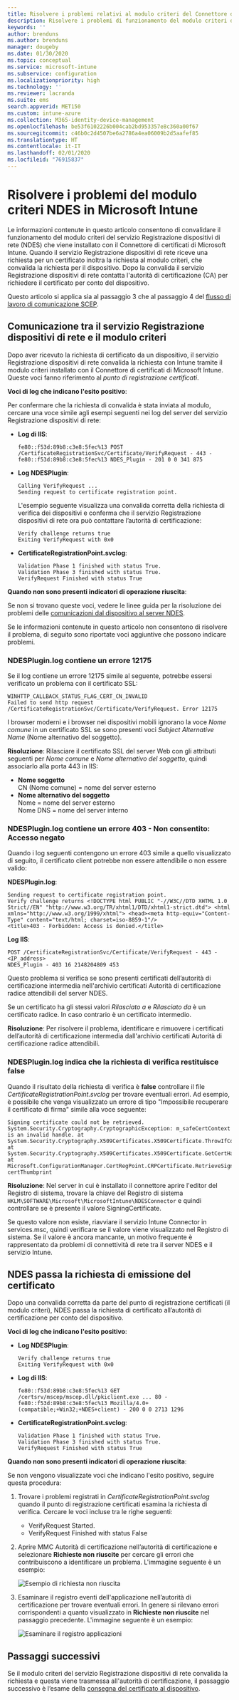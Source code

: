 ```yaml
---
title: Risolvere i problemi relativi al modulo criteri del Connettore di certificati di Microsoft Intune | Microsoft Docs
description: Risolvere i problemi di funzionamento del modulo criteri del servizio Registrazione dispositivi di rete quando il modulo elabora una richiesta di certificato mentre si usano i profili certificato SCEP per distribuire certificati con Intune.
keywords: ''
author: brenduns
ms.author: brenduns
manager: dougeby
ms.date: 01/30/2020
ms.topic: conceptual
ms.service: microsoft-intune
ms.subservice: configuration
ms.localizationpriority: high
ms.technology: ''
ms.reviewer: lacranda
ms.suite: ems
search.appverid: MET150
ms.custom: intune-azure
ms.collection: M365-identity-device-management
ms.openlocfilehash: be53f6102226b004cab2bd953357e8c360a00f67
ms.sourcegitcommit: c46b0c2d4507be6a2786a4ea06009b2d5aafef85
ms.translationtype: HT
ms.contentlocale: it-IT
ms.lasthandoff: 02/01/2020
ms.locfileid: "76915837"
---
```

# <a name="troubleshoot-the-ndes-policy-module-in-microsoft-intune"></a>Risolvere i problemi del modulo criteri NDES in Microsoft Intune

Le informazioni contenute in questo articolo consentono di convalidare il funzionamento del modulo criteri del servizio Registrazione dispositivi di rete (NDES) che viene installato con il Connettore di certificati di Microsoft Intune. Quando il servizio Registrazione dispositivi di rete riceve una richiesta per un certificato inoltra la richiesta al modulo criteri, che convalida la richiesta per il dispositivo. Dopo la convalida il servizio Registrazione dispositivi di rete contatta l'autorità di certificazione (CA) per richiedere il certificato per conto del dispositivo.

Questo articolo si applica sia al passaggio 3 che al passaggio 4 del [flusso di lavoro di comunicazione SCEP](troubleshoot-scep-certificate-profiles.md).

## <a name="ndes-communication-to-the-policy-module"></a>Comunicazione tra il servizio Registrazione dispositivi di rete e il modulo criteri

Dopo aver ricevuto la richiesta di certificato da un dispositivo, il servizio Registrazione dispositivi di rete convalida la richiesta con Intune tramite il modulo criteri installato con il Connettore di certificati di Microsoft Intune. Queste voci fanno riferimento al *punto di registrazione certificati*.

**Voci di log che indicano l'esito positivo**:

Per confermare che la richiesta di convalida è stata inviata al modulo, cercare una voce simile agli esempi seguenti nei log del server del servizio Registrazione dispositivi di rete:

- **Log di IIS**:

  ```
  fe80::f53d:89b8:c3e8:5fec%13 POST /CertificateRegistrationSvc/Certificate/VerifyRequest - 443 - 
  fe80::f53d:89b8:c3e8:5fec%13 NDES_Plugin - 201 0 0 341 875
  ```

- **Log NDESPlugin**:

  ```
  Calling VerifyRequest ...  
  Sending request to certificate registration point.
  ```

  L'esempio seguente visualizza una convalida corretta della richiesta di verifica dei dispositivi e conferma che il servizio Registrazione dispositivi di rete ora può contattare l’autorità di certificazione:

  ```
  Verify challenge returns true
  Exiting VerifyRequest with 0x0
  ```

- **CertificateRegistrationPoint.svclog**:

  `Validation Phase 1 finished with status True.`  
  `Validation Phase 3 finished with status True.`  
  `VerifyRequest Finished with status True`


**Quando non sono presenti indicatori di operazione riuscita**:

Se non si trovano queste voci, vedere le linee guida per la risoluzione dei problemi delle [comunicazioni dal dispositivo al server NDES](troubleshoot-scep-certificate-device-to-ndes.md#troubleshoot-common-errors).

Se le informazioni contenute in questo articolo non consentono di risolvere il problema, di seguito sono riportate voci aggiuntive che possono indicare problemi.

### <a name="ndespluginlog-contains-an-error-12175"></a>NDESPlugin.log contiene un errore 12175

Se il log contiene un errore 12175 simile al seguente, potrebbe essersi verificato un problema con il certificato SSL:

```
WINHTTP_CALLBACK_STATUS_FLAG_CERT_CN_INVALID
Failed to send http request /CertificateRegistrationSvc/Certificate/VerifyRequest. Error 12175
```

I browser moderni e i browser nei dispositivi mobili ignorano la voce *Nome comune* in un certificato SSL se sono presenti voci *Subject Alternative Name* (Nome alternativo del soggetto).

**Risoluzione**:  Rilasciare il certificato SSL del server Web con gli attributi seguenti per *Nome comune* e *Nome alternativo del soggetto*, quindi associarlo alla porta 443 in IIS:

  - **Nome soggetto**  
    CN (Nome comune) = nome del server esterno
  - **Nome alternativo del soggetto**  
     Nome = nome del server esterno  
     Nome DNS = nome del server interno

### <a name="ndespluginlog-contains-an-error-403--forbidden-access-is-denied"></a>NDESPlugin.log contiene un errore 403 - Non consentito: Accesso negato

Quando i log seguenti contengono un errore 403 simile a quello visualizzato di seguito, il certificato client potrebbe non essere attendibile o non essere valido:

**NDESPlugin.log**:

```
Sending request to certificate registration point.
Verify challenge returns <!DOCTYPE html PUBLIC "-//W3C//DTD XHTML 1.0 Strict//EN" "http://www.w3.org/TR/xhtml1/DTD/xhtml1-strict.dtd"> <html xmlns="http://www.w3.org/1999/xhtml"> <head><meta http-equiv="Content-Type" content="text/html; charset=iso-8859-1"/>
<title>403 - Forbidden: Access is denied.</title>
```

**Log IIS**:

```
POST /CertificateRegistrationSvc/Certificate/VerifyRequest - 443 -<IP_address>
NDES_Plugin - 403 16 2148204809 453  
```

Questo problema si verifica se sono presenti certificati dell’autorità di certificazione intermedia nell'archivio certificati Autorità di certificazione radice attendibili del server NDES.

Se un certificato ha gli stessi valori *Rilasciato a* e *Rilasciato da* è un certificato radice. In caso contrario è un certificato intermedio.

**Risoluzione**: Per risolvere il problema, identificare e rimuovere i certificati dell’autorità di certificazione intermedia dall'archivio certificati Autorità di certificazione radice attendibili.

### <a name="ndespluginlog-indicates-the-challenge-returns-false"></a>NDESPlugin.log indica che la richiesta di verifica restituisce false

Quando il risultato della richiesta di verifica è **false** controllare il file *CertificateRegistrationPoint.svclog* per trovare eventuali errori. Ad esempio, è possibile che venga visualizzato un errore di tipo "Impossibile recuperare il certificato di firma" simile alla voce seguente:

```
Signing certificate could not be retrieved. System.Security.Cryptography.CryptographicException: m_safeCertContext is an invalid handle. at System.Security.Cryptography.X509Certificates.X509Certificate.ThrowIfContextInvalid() at System.Security.Cryptography.X509Certificates.X509Certificate.GetCertHashString() at Microsoft.ConfigurationManager.CertRegPoint.CRPCertificate.RetrieveSigningCert(String certThumbprint
```

**Risoluzione**: Nel server in cui è installato il connettore aprire l'editor del Registro di sistema, trovare la chiave del Registro di sistema `HKLM\SOFTWARE\Microsoft\MicrosoftIntune\NDESConnector` e quindi controllare se è presente il valore SigningCertificate.

Se questo valore non esiste, riavviare il servizio Intune Connector in services.msc, quindi verificare se il valore viene visualizzato nel Registro di sistema. Se il valore è ancora mancante, un motivo frequente è rappresentato da problemi di connettività di rete tra il server NDES e il servizio Intune.

## <a name="ndes-passes-the-request-to-issue-the-certificate"></a>NDES passa la richiesta di emissione del certificato

Dopo una convalida corretta da parte del punto di registrazione certificati (il modulo criteri), NDES passa la richiesta di certificato all’autorità di certificazione per conto del dispositivo.

**Voci di log che indicano l'esito positivo**:

- **Log NDESPlugin**:

  ```
  Verify challenge returns true
  Exiting VerifyRequest with 0x0
  ```

- **Log di IIS**:

  ```
  fe80::f53d:89b8:c3e8:5fec%13 GET /certsrv/mscep/mscep.dll/pkiclient.exe ... 80 - 
  fe80::f53d:89b8:c3e8:5fec%13 Mozilla/4.0+(compatible;+Win32;+NDES+client) - 200 0 0 2713 1296
  ```

- **CertificateRegistrationPoint.svclog**:

  `Validation Phase 1 finished with status True.`  
  `Validation Phase 3 finished with status True.`  
  `VerifyRequest Finished with status True`

**Quando non sono presenti indicatori di operazione riuscita**:

Se non vengono visualizzate voci che indicano l'esito positivo, seguire questa procedura:

1. Trovare i problemi registrati in *CertificateRegistrationPoint.svclog* quando il punto di registrazione certificati esamina la richiesta di verifica. Cercare le voci incluse tra le righe seguenti:

   - VerifyRequest Started.
   - VerifyRequest Finished with status False

2. Aprire MMC Autorità di certificazione nell’autorità di certificazione e selezionare **Richieste non riuscite** per cercare gli errori che contribuiscono a identificare un problema. L'immagine seguente è un esempio:

   ![Esempio di richiesta non riuscita](../protect/media/troubleshoot-scep-certificate-ndes-policy-module/failed-requests.png)

3. Esaminare il registro eventi dell'applicazione nell’autorità di certificazione per trovare eventuali errori. In genere si rilevano errori corrispondenti a quanto visualizzato in **Richieste non riuscite** nel passaggio precedente. L'immagine seguente è un esempio:

   ![Esaminare il registro applicazioni](../protect/media/troubleshoot-scep-certificate-ndes-policy-module/application-log-errors.png)

## <a name="next-steps"></a>Passaggi successivi

Se il modulo criteri del servizio Registrazione dispositivi di rete convalida la richiesta e questa viene trasmessa all'autorità di certificazione, il passaggio successivo è l’esame della [consegna del certificato al dispositivo](troubleshoot-scep-certificate-delivery.md).
